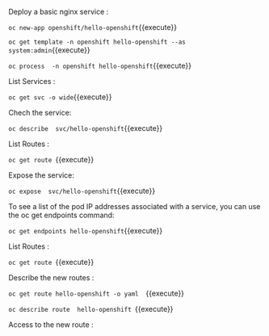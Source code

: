 


Deploy a basic nginx service :

`oc new-app openshift/hello-openshift`{{execute}}



`oc get template -n openshift hello-openshift --as system:admin`{{execute}}


`oc process  -n openshift hello-openshift`{{execute}}





List Services :


`oc get svc -o wide`{{execute}}

Chech the service:

`oc describe  svc/hello-openshift`{{execute}}


List Routes :

`oc get route `{{execute}}


Expose the service:

`oc expose  svc/hello-openshift`{{execute}}

To see a list of the pod IP addresses associated with a service, you can use the oc get endpoints command:

`oc get endpoints hello-openshift`{{execute}}

List Routes :

`oc get route `{{execute}}


Describe the new  routes :

`oc get route hello-openshift -o yaml  `{{execute}}

`oc describe route  hello-openshift `{{execute}}



Access to the new route :


